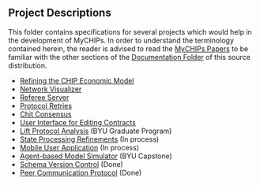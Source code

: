 ## Project Descriptions

This folder contains specifications for several projects which would help in
the development of MyCHIPs.  In order to understand the terminology contained
herein, the reader is advised to read the 
[MyCHIPs Papers](http://gotchoices/mychips/intro.html) to be familiar with the
other sections of the [Documentation Folder](/doc/README.md) of this
source distribution.

- [Refining the CHIP Economic Model](CHIP_Definition.md)
- [Network Visualizer](Network_Visualizer.md)
- [Referee Server](Referee_Server.md)
- [Protocol Retries](Protocol_Retries.md)
- [Chit Consensus](Chit_Consensus.md)
- [User Interface for Editing Contracts](Contract_UI.md)
- [Lift Protocol Analysis](Lift_Protocol.md) (BYU Graduate Program)
- [State Processing Refinements](State_Machine.md) (In process)
- [Mobile User Application](MyCHIPs_Mobile.md) (In process)
- [Agent-based Model Simulator](Agent_Model.md) (BYU Capstone)
- [Schema Version Control](Schema_Versions.md) (Done)
- [Peer Communication Protocol](Peer_Communication.md) (Done)
